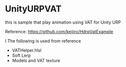 # UnityURPVAT
this is sample that play animation using VAT for Unity URP

Reference: https://github.com/keijiro/HdrpVatExample

I The following is used from reference

* VATHelper.hlsl
* Soft Lerp
* Models and VAT texture
